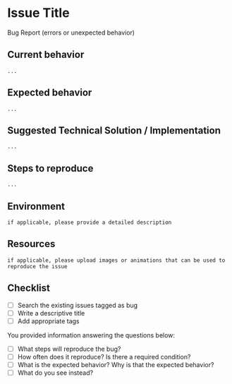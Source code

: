 # Issue Title

Bug Report (errors or unexpected behavior)

## Current behavior

`...`

## Expected behavior

`...`

## Suggested Technical Solution / Implementation

`...`

## Steps to reproduce

`...`

## Environment

`if applicable, please provide a detailed description`

## Resources

`if applicable, please upload images or animations that can be used to reproduce the issue`

## Checklist

- [ ] Search the existing issues tagged as bug
- [ ] Write a descriptive title
- [ ] Add appropriate tags

You provided information answering the questions below:

- [ ] What steps will reproduce the bug?
- [ ] How often does it reproduce? Is there a required condition?
- [ ] What is the expected behavior? Why is that the expected behavior?
- [ ] What do you see instead?
